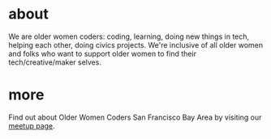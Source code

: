 # about
We are older women coders: coding, learning, doing new things in tech, helping each other, doing civics projects. We're inclusive of all older women and folks who want to support older women to find their tech/creative/maker selves.
# more
Find out about Older Women Coders San Francisco Bay Area by visiting our [meetup page](www.meetup.com/OWC-SFBayArea/).
